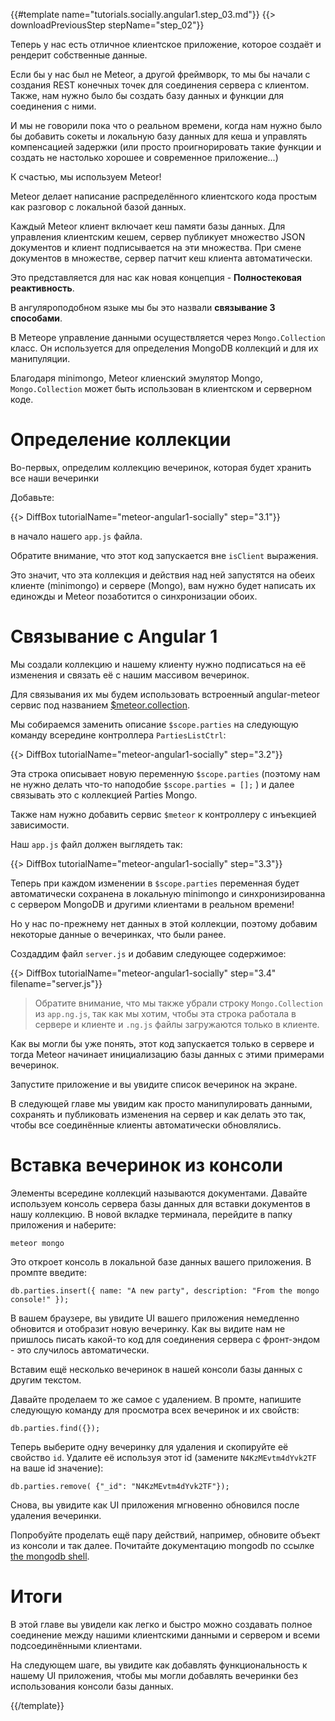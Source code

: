{{#template name="tutorials.socially.angular1.step_03.md"}}
{{> downloadPreviousStep stepName="step_02"}}

Теперь у нас есть отличное клиентское приложение, которое создаёт и рендерит собственные данные.

Если бы у нас был не Meteor, а другой фреймворк, то мы бы начали с создания REST конечных точек для соединения сервера с клиентом.
Также, нам нужно было бы создать базу данных и функции для соединения с ними.

И мы не говорили пока что о реальном времени, когда нам нужно было бы добавить сокеты и локальную базу данных для кеша и управлять компенсацией задержки (или просто проигнорировать такие функции и создать не настолько хорошее и современное приложение...)

К счастью, мы используем Meteor!


Meteor делает написание распределённого клиентского кода простым как разговор с локальной базой данных.

Каждый Meteor клиент включает кеш памяти базы данных. Для управления клиентским кешем, сервер публикует множество JSON документов и клиент подписывается на эти множества. При смене документов в множестве, сервер патчит кеш клиента автоматически. 

Это представляется для нас как новая концепция - **Полностековая реактивность**.

В ангуляроподобном языке мы бы это назвали **связывание 3 способами**.

В Метеоре управление данными осуществляется через `Mongo.Collection` класс. Он используется для определения MongoDB коллекций и для их манипуляции. 

Благодаря minimongo, Meteor клиенский эмулятор Mongo, `Mongo.Collection` может быть использован в клиентском и серверном коде.

# Определение коллекции

Во-первых, определим коллекцию вечеринок, которая будет хранить все наши вечеринки

Добавьте:

{{> DiffBox tutorialName="meteor-angular1-socially" step="3.1"}}

в начало нашего `app.js` файла.

Обратите внимание, что этот код запускается вне `isClient` выражения.

Это значит, что эта коллекция и действия над ней запустятся на обеих клиенте (minimongo) и сервере (Mongo), вам нужно будет написать их единожды и Meteor позаботится о синхронизации обоих.

# Связывание с Angular 1

Мы создали коллекцию и нашему клиенту нужно подписаться на её изменения и связать её с нашим массивом вечеринок.

Для связывания их мы будем использовать встроенный angular-meteor сервис под названием [$meteor.collection](/api/meteorCollection).

Мы собираемся заменить описание `$scope.parties` на следующую команду всередине контроллера `PartiesListCtrl`:

{{> DiffBox tutorialName="meteor-angular1-socially" step="3.2"}}

Эта строка описывает новую переменную `$scope.parties` (поэтому нам не нужно делать что-то наподобие `$scope.parties = [];` ) и далее связывать это с коллекцией Parties Mongo.

Также нам нужно добавить сервис `$meteor` к контроллеру с инъекцией зависимости.

Наш `app.js` файл должен выглядеть так:

{{> DiffBox tutorialName="meteor-angular1-socially" step="3.3"}}

Теперь при каждом изменении в `$scope.parties` переменная будет автоматически сохранена в локальную minimongo и синхронизированна с сервером MongoDB и другими клиентами в реальном времени!

Но у нас по-прежнему нет данных в этой коллекции, поэтому добавим некоторые данные о вечеринках, что были ранее.

Создаддим файл `server.js` и добавим следующее содержимое:

{{> DiffBox tutorialName="meteor-angular1-socially" step="3.4" filename="server.js"}}

> Обратите внимание, что мы также убрали строку `Mongo.Collection` из `app.ng.js`, так как мы хотим, чтобы эта строка работала в сервере и клиенте  и `.ng.js` файлы загружаются только в клиенте.

Как вы могли бы уже понять, этот код запускается только в сервере и тогда Meteor начинает инициализацию базы данных с этими примерами вечеринок.

Запустите приложение и вы увидите список вечеринок на экране.

В следующей главе мы увидим как просто манипулировать данными, сохранять и публиковать изменения на сервер и как делать это так, чтобы все соединённые клиенты автоматически обновлялись.

# Вставка вечеринок из консоли

Элементы всередине коллекций называются документами. Давайте используем консоль сервера базы данных для вставки документов в нашу коллекцию.
В новой вкладке терминала, перейдите в папку приложения и наберите:

    meteor mongo

Это откроет консоль в локальной базе данных вашего приложения. В промпте введите:

    db.parties.insert({ name: "A new party", description: "From the mongo console!" });

В вашем браузере, вы увидите UI вашего приложения немедленно обновится и отобразит новую вечеринку.
Как вы видите нам не пришлось писать какой-то код для соединения сервера с фронт-эндом - это случилось автоматически. 

Вставим ещё несколько вечеринок в нашей консоли базы данных с другим текстом.

Давайте проделаем то же самое с удалением. В промте, напишите следующую команду для просмотра всех вечеринок и их свойств:

    db.parties.find({});

Теперь выберите одну вечеринку для удаления и скопируйте её свойство `id`.
Удалите её используя этот id (замените `N4KzMEvtm4dYvk2TF` на ваше id значение):

    db.parties.remove( {"_id": "N4KzMEvtm4dYvk2TF"});

Снова, вы увидите как UI приложения мгновенно обновился после удаления вечеринки.

Попробуйте проделать ещё пару действий, например, обновите объект из консоли и так далее. Почитайте документацию mongodb по ссылке <a href="http://docs.mongodb.org/manual/tutorial/getting-started-with-the-mongo-shell/">the mongodb shell</a>.


# Итоги

В этой главе вы увидели как легко и быстро можно создавать полное соединение между нашими клиентскими данными и сервером и всеми подсоединёнными клиентами.

На следующем шаге, вы увидите как добавлять функциональность к нашему UI приложения, чтобы мы могли добавлять вечеринки без использования консоли базы данных.

{{/template}}
